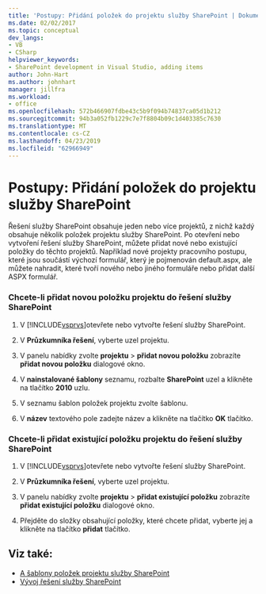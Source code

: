 ```yaml
---
title: 'Postupy: Přidání položek do projektu služby SharePoint | Dokumentace Microsoftu'
ms.date: 02/02/2017
ms.topic: conceptual
dev_langs:
- VB
- CSharp
helpviewer_keywords:
- SharePoint development in Visual Studio, adding items
author: John-Hart
ms.author: johnhart
manager: jillfra
ms.workload:
- office
ms.openlocfilehash: 572b466907fdbe43c5b9f094b74837ca05d1b212
ms.sourcegitcommit: 94b3a052fb1229c7e7f8804b09c1d403385c7630
ms.translationtype: MT
ms.contentlocale: cs-CZ
ms.lasthandoff: 04/23/2019
ms.locfileid: "62966949"
---
```

# <a name="how-to-add-items-to-a-sharepoint-project"></a>Postupy: Přidání položek do projektu služby SharePoint
  Řešení služby SharePoint obsahuje jeden nebo více projektů, z nichž každý obsahuje několik položek projektu služby SharePoint. Po otevření nebo vytvoření řešení služby SharePoint, můžete přidat nové nebo existující položky do těchto projektů. Například nové projekty pracovního postupu, které jsou součástí výchozí formulář, který je pojmenován default.aspx, ale můžete nahradit, které tvoří nového nebo jiného formuláře nebo přidat další ASPX formulář.

### <a name="to-add-a-new-project-item-to-a-sharepoint-solution"></a>Chcete-li přidat novou položku projektu do řešení služby SharePoint

1. V [!INCLUDE[vsprvs](../sharepoint/includes/vsprvs-md.md)]otevřete nebo vytvořte řešení služby SharePoint.

2. V **Průzkumníka řešení**, vyberte uzel projektu.

3. V panelu nabídky zvolte **projektu** > **přidat novou položku** zobrazíte **přidat novou položku** dialogové okno.

4. V **nainstalované šablony** seznamu, rozbalte **SharePoint** uzel a klikněte na tlačítko **2010** uzlu.

5. V seznamu šablon položek projektu zvolte šablonu.

6. V **název** textového pole zadejte název a klikněte na tlačítko **OK** tlačítko.

### <a name="to-add-an-existing-project-item-to-a-sharepoint-solution"></a>Chcete-li přidat existující položku projektu do řešení služby SharePoint

1. V [!INCLUDE[vsprvs](../sharepoint/includes/vsprvs-md.md)]otevřete nebo vytvořte řešení služby SharePoint.

2. V **Průzkumníka řešení**, vyberte uzel projektu.

3. V panelu nabídky zvolte **projektu** > **přidat existující položku** zobrazíte **přidat existující položku** dialogové okno.

4. Přejděte do složky obsahující položky, které chcete přidat, vyberte jej a klikněte na tlačítko **přidat** tlačítko.

## <a name="see-also"></a>Viz také:
- [A šablony položek projektu služby SharePoint](../sharepoint/sharepoint-project-and-project-item-templates.md)
- [Vývoj řešení služby SharePoint](../sharepoint/developing-sharepoint-solutions.md)
